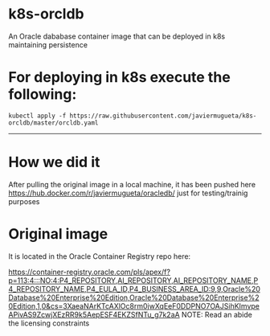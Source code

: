 # k8s-orcldb
An Oracle dababase container image that can be deployed in k8s maintaining persistence

# For deploying in k8s execute the following:
```
kubectl apply -f https://raw.githubusercontent.com/javiermugueta/k8s-orcldb/master/orcldb.yaml
```
---
# How we did it
After pulling the original image in a local machine, it has been pushed here https://hub.docker.com/r/javiermugueta/oracledb/ just for testing/trainig purposes


# Original image
It is located in the Oracle Container Registry repo here:

https://container-registry.oracle.com/pls/apex/f?p=113:4:::NO:4:P4_REPOSITORY,AI_REPOSITORY,AI_REPOSITORY_NAME,P4_REPOSITORY_NAME,P4_EULA_ID,P4_BUSINESS_AREA_ID:9,9,Oracle%20Database%20Enterprise%20Edition,Oracle%20Database%20Enterprise%20Edition,1,0&cs=3XaeaNArKTcAXlOc8rm0jwXqEeF0DDPNO7OAJSihKImvpeAPivAS9ZcwjXEzRR9k5AepESF4EKZSfNTu_g7k2aA
NOTE: Read an abide the licensing constraints
